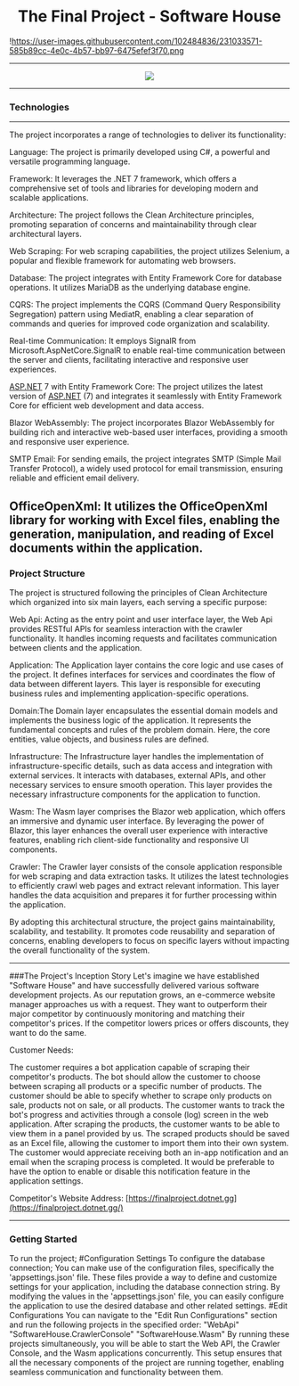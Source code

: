 <h1 align="center">The Final Project - Software House</h1>

!https://user-images.githubusercontent.com/102484836/231033571-585b89cc-4e0c-4b57-bb97-6475efef3f70.png

---

<p align="center">
<img src="https://user-images.githubusercontent.com/102484836/231038336-23243102-9e75-4a8a-b93f-91c91135b708.png" />
</p>

---

### Technologies
---

The project incorporates a range of technologies to deliver its functionality:

Language: The project is primarily developed using C#, a powerful and versatile programming language.

Framework: It leverages the .NET 7 framework, which offers a comprehensive set of tools and libraries for developing modern and scalable applications.

Architecture: The project follows the Clean Architecture principles, promoting separation of concerns and maintainability through clear architectural layers.

Web Scraping: For web scraping capabilities, the project utilizes Selenium, a popular and flexible framework for automating web browsers.

Database: The project integrates with Entity Framework Core for database operations. It utilizes MariaDB as the underlying database engine.

CQRS: The project implements the CQRS (Command Query Responsibility Segregation) pattern using MediatR, enabling a clear separation of commands and queries for improved code organization and scalability.

Real-time Communication: It employs SignalR from Microsoft.AspNetCore.SignalR to enable real-time communication between the server and clients, facilitating interactive and responsive user experiences.

[ASP.NET](http://asp.net/) 7 with Entity Framework Core: The project utilizes the latest version of [ASP.NET](http://asp.net/) (7) and integrates it seamlessly with Entity Framework Core for efficient web development and data access.

Blazor WebAssembly: The project incorporates Blazor WebAssembly for building rich and interactive web-based user interfaces, providing a smooth and responsive user experience.

SMTP Email: For sending emails, the project integrates SMTP (Simple Mail Transfer Protocol), a widely used protocol for email transmission, ensuring reliable and efficient email delivery.

## OfficeOpenXml: It utilizes the OfficeOpenXml library for working with Excel files, enabling the generation, manipulation, and reading of Excel documents within the application.

### Project Structure

The project is structured following the principles of Clean Architecture which organized into six main layers, each serving a specific purpose:

Web Api: Acting as the entry point and user interface layer, the Web Api provides RESTful APIs for seamless interaction with the crawler functionality. It handles incoming requests and facilitates communication between clients and the application.

Application: The Application layer contains the core logic and use cases of the project. It defines interfaces for services and coordinates the flow of data between different layers. This layer is responsible for executing business rules and implementing application-specific operations.

Domain:The Domain layer encapsulates the essential domain models and implements the business logic of the application. It represents the fundamental concepts and rules of the problem domain. Here, the core entities, value objects, and business rules are defined.

Infrastructure: The Infrastructure layer handles the implementation of infrastructure-specific details, such as data access and integration with external services. It interacts with databases, external APIs, and other necessary services to ensure smooth operation. This layer provides the necessary infrastructure components for the application to function.

Wasm: The Wasm layer comprises the Blazor web application, which offers an immersive and dynamic user interface. By leveraging the power of Blazor, this layer enhances the overall user experience with interactive features, enabling rich client-side functionality and responsive UI components.

Crawler: The Crawler layer consists of the console application responsible for web scraping and data extraction tasks. It utilizes the latest technologies to efficiently crawl web pages and extract relevant information. This layer handles the data acquisition and prepares it for further processing within the application.

By adopting this architectural structure, the project gains maintainability, scalability, and testability. It promotes code reusability and separation of concerns, enabling developers to focus on specific layers without impacting the overall functionality of the system.

---

###The Project's Inception Story
Let's imagine we have established "Software House" and have successfully delivered various software development projects.
As our reputation grows, an e-commerce website manager approaches us with a request.
They want to outperform their major competitor by continuously monitoring and matching their competitor's prices.
If the competitor lowers prices or offers discounts, they want to do the same.

Customer Needs:

The customer requires a bot application capable of scraping their competitor's products.
The bot should allow the customer to choose between scraping all products or a specific number of products.
The customer should be able to specify whether to scrape only products on sale, products not on sale, or all products.
The customer wants to track the bot's progress and activities through a console (log) screen in the web application.
After scraping the products, the customer wants to be able to view them in a panel provided by us.
The scraped products should be saved as an Excel file, allowing the customer to import them into their own system.
The customer would appreciate receiving both an in-app notification and an email when the scraping process is completed.
It would be preferable to have the option to enable or disable this notification feature in the application settings.

Competitor's Website Address: [https://finalproject.dotnet.gg](https://finalproject.dotnet.gg/)

---

### Getting Started

To run the project;
#Configuration Settings
To configure the database connection;
You can make use of the configuration files, specifically the 'appsettings.json' file. These files provide a way to define and customize settings for your application, including the database connection string. By modifying the values in the 'appsettings.json' file, you can easily configure the application to use the desired database and other related settings.
#Edit Configurations
You can navigate to the "Edit Run Configurations" section and run the following projects in the specified order:
"WebApi"
"SoftwareHouse.CrawlerConsole"
"SoftwareHouse.Wasm"
By running these projects simultaneously, you will be able to start the Web API, the Crawler Console, and the Wasm applications concurrently. This setup ensures that all the necessary components of the project are running together, enabling seamless communication and functionality between them.
